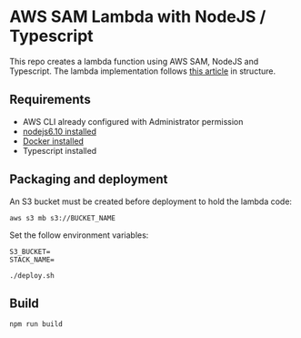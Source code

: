 # AWS SAM Lambda with NodeJS / Typescript

This repo creates a lambda function using AWS SAM, NodeJS and Typescript. The lambda implementation follows 
[this article](https://scotch.io/@nwayve/how-to-build-a-lambda-function-in-typescript) in structure.

## Requirements

* AWS CLI already configured with Administrator permission
* [nodejs6.10 installed](https://nodejs.org/en/download/releases/)
* [Docker installed](https://www.docker.com/community-edition)
* Typescript installed

## Packaging and deployment

An S3 bucket must be created before deployment to hold the lambda code:

```
aws s3 mb s3://BUCKET_NAME
```

Set the follow environment variables:
```
S3_BUCKET=
STACK_NAME=
```

```
./deploy.sh
```

## Build

```
npm run build
```